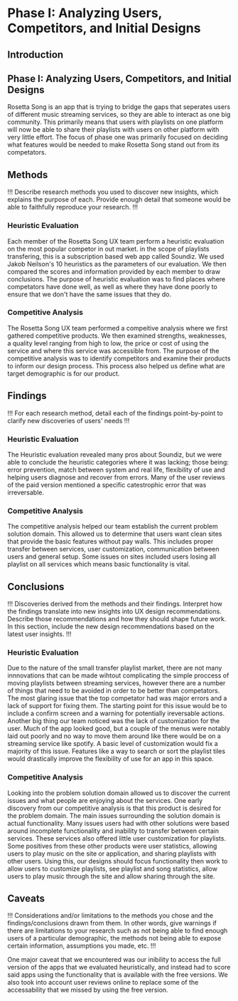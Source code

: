 # Phase I: Analyzing Users, Competitors, and Initial Designs

## Introduction
## Phase I: Analyzing Users, Competitors, and Initial Designs
Rosetta Song is an app that is trying to bridge the gaps that seperates users of different music streaming services, so they are able to interact as one big community.  This primarily means that users with playlists on one platform will now be able to share their playlists with users on other platform with very little effort.  The focus of phase one was primarily focused on deciding what features would be needed to make Rosetta Song stand out from its competators.

## Methods

!!! Describe research methods you used to discover new insights, which explains the purpose of each. Provide enough detail that someone would be able to faithfully reproduce your research. !!!

### Heuristic Evaluation
Each member of the Rosetta Song UX team perform a heuristic evaluation on the most popular competor in out market. in the scope of playlists transfering, this is a subscription based web app called Soundiz.  We used Jakob Neilson's 10 heuristics as the parameters of our evaluation. We then compared the scores and information provided by each member to draw conclusions. The purpose of heuristic evaluation was to find places where competators have done well, as well as where they have done poorly to ensure that we don't have the same issues that they do.

### Competitive Analysis
The Rosetta Song UX team performed a compeitive analysis where we first gathered competitive products. We then examined strengths, weaknesses, a quality level ranging from high to low, the price or cost of using the service and where this service was accessible from. The purpose of the competitive analysis was to identify competitors and examine their products to inform our design process. This process also helped us define what are target demographic is for our product.

## Findings

!!! For each research method, detail each of the findings point-by-point to clarify new discoveries of users' needs !!!

### Heuristic Evaluation
The Heuristic evaluation revealed many pros about Soundiz, but we were able to conclude the heuristic categories where it was lacking; those being: error prevention, match between system and real life, flexibility of use and helping users diagnose and recover from errors. Many of the user reviews of the paid version mentioned a specific catestrophic error that was irreversable.

### Competitive Analysis
The competitive analysis helped our team establish the current problem solution domain. This allowed us to determine that users want clean sites that provide the basic features without pay walls. This includes proper transfer between services, user customization, communication between users and general setup. Some issues on sites included users losing all playlist on all services which means basic functionality is vital.

## Conclusions

!!! Discoveries derived from the methods and their findings. Interpret how the findings translate into new insights into UX design recommendations. Describe those recommendations and how they should shape future work. In this section, include the new design recommendations based on the latest user insights. !!!

### Heuristic Evaluation
Due to the nature of the small transfer playlist market, there are not many innnovations that can be made wihtout complicating the simple proccess of moving playlists between streaming services, however there are a number of things that need to be avoided in order to be better than competators. The most glaring issue that the top competator had was major errors and a lack of support for fixing them. The starting point for this issue would be to include a confirm screen and a warning for potentially ireversable actions. Another big thing our team noticed was the lack of customization for the user. Much of the app looked good, but a couple of the menus were notably laid out poorly and no way to move them around like there would be on a streaming service like spotify. A basic level of customization would fix a majority of this issue. Features like a way to search or sort the playlist tiles would drastically improve the flexibility of use for an app in this space.


### Competitive Analysis
Looking into the problem solution domain allowed us to discover the current issues and what people are enjoying about the services. One early discovery from our competitive analysis is that this product is desired for the problem domain. The main issues surrounding the solution domain is actual functionality. Many issues users had with other solutions were based around incomplete functionality and inability to transfer between certain services. These services also offered little user customization for playlists. Some positives from these other products were user statistics, allowing users to play music on the site or application, and sharing playlists with other users. Using this, our designs should focus functionality then work to allow users to customize playlists, see playlist and song statistics, allow users to play music through the site and allow sharing through the site. 

## Caveats

!!! Considerations and/or limitations to the methods you chose and the findings/conclusions drawn from them. In other words, give warnings if there are limitations to your research such as not being able to find enough users of a particular demographic, the methods not being able to expose certain information, assumptions you made, etc. !!!

One major caveat that we encountered was our inibility to access the full version of the apps that we evaluated heuristically, and instead had to score said apps using the functionality that is available with the free versions.  We also took into account user reviews online to replace some of the accessability that we missed by using the free version.
